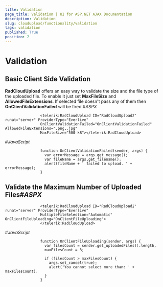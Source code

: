 ```yaml
---
title: Validation
page_title: Validation | UI for ASP.NET AJAX Documentation
description: Validation
slug: cloudupload/functionality/validation
tags: validation
published: True
position: 2
---
```


# Validation



## Basic Client Side Validation

__RadCloudUpload__ offers an easy way to validate the size and the file type of the uploaded file. To enable it just set __MaxFileSize__ and __AllowedFileExtensions__. If selected file doesn't pass any of them then __OnClientValidationFailed__ will be fired.#_ASPX_

	
                    <telerik:RadCloudUpload ID="RadCloudUpload2" runat="server" ProviderType="Everlive"
                    OnClientValidationFailed="OnClientValidationFailed" AllowedFileExtensions=".png,.jpg"
                    MaxFileSize="500 kB"></telerik:RadCloudUpload>
                

#_JavaScript_

	
                    function OnClientValidationFailed(sender, args) {
                      var errorMessage = args.get_message();
                      var fileName = args.get_filename();
                      alert(fileName + ' failed to upload. ' + errorMessage);
                    }
                



## Validate the Maximum Number of Uploaded Files#_ASPX_

	
                    <telerik:RadCloudUpload ID="RadCloudUpload2" runat="server" ProviderType="Everlive"
                    MultipleFileSelection="Automatic" OnClientFileUploading="OnClientFileUploading">
                    </telerik:RadCloudUpload>
                

#_JavaScript_

	
                    function OnClientFileUploading(sender, args) {
                      var filesCount = sender.get_uploadedFiles().length,
                      maxFilesCount = 3;

                      if (filesCount > maxFilesCount) {
                        args.set_cancel(true);
                        alert('You cannot select more than: ' + maxFilesCount);
                      }
                    }
                


